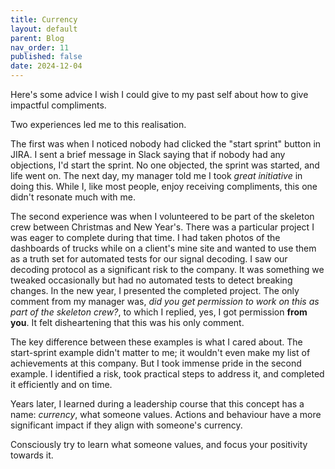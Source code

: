 ```yaml
---
title: Currency
layout: default
parent: Blog
nav_order: 11
published: false
date: 2024-12-04
---
```


<!-- Target what is important to them -->

Here's some advice I wish I could give to my past self about how to give impactful compliments.

Two experiences led me to this realisation.

The first was when I noticed nobody had clicked the "start sprint" button in JIRA. I sent a brief message in Slack saying that if nobody had any objections, I'd start the sprint. No one objected, the sprint was started, and life went on. The next day, my manager told me I took *great initiative* in doing this. While I, like most people, enjoy receiving compliments, this one didn't resonate much with me.

The second experience was when I volunteered to be part of the skeleton crew between Christmas and New Year's. There was a particular project I was eager to complete during that time. I had taken photos of the dashboards of trucks while on a client's mine site and wanted to use them as a truth set for automated tests for our signal decoding. I saw our decoding protocol as a significant risk to the company. It was something we tweaked occasionally but had no automated tests to detect breaking changes. In the new year, I presented the completed project. The only comment from my manager was, *did you get permission to work on this as part of the skeleton crew?*, to which I replied, yes, I got permission **from you**. It felt disheartening that this was his only comment.

The key difference between these examples is what I cared about. The start-sprint example didn't matter to me; it wouldn't even make my list of achievements at this company. But I took immense pride in the second example. I identified a risk, took practical steps to address it, and completed it efficiently and on time.

Years later, I learned during a leadership course that this concept has a name: *currency*, what someone values. Actions and behaviour have a more significant impact if they align with someone's currency.

Consciously try to learn what someone values, and focus your positivity towards it.